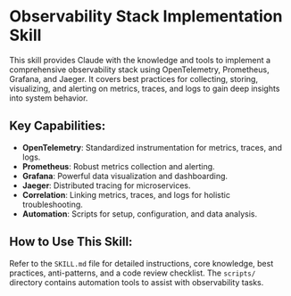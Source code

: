 # Observability Stack Implementation Skill

This skill provides Claude with the knowledge and tools to implement a comprehensive observability stack using OpenTelemetry, Prometheus, Grafana, and Jaeger. It covers best practices for collecting, storing, visualizing, and alerting on metrics, traces, and logs to gain deep insights into system behavior.

## Key Capabilities:

*   **OpenTelemetry**: Standardized instrumentation for metrics, traces, and logs.
*   **Prometheus**: Robust metrics collection and alerting.
*   **Grafana**: Powerful data visualization and dashboarding.
*   **Jaeger**: Distributed tracing for microservices.
*   **Correlation**: Linking metrics, traces, and logs for holistic troubleshooting.
*   **Automation**: Scripts for setup, configuration, and data analysis.

## How to Use This Skill:

Refer to the `SKILL.md` file for detailed instructions, core knowledge, best practices, anti-patterns, and a code review checklist. The `scripts/` directory contains automation tools to assist with observability tasks.
